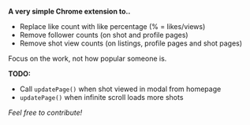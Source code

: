 **A very simple Chrome extension to..**

* Replace like count with like percentage (% = likes/views)
* Remove follower counts (on shot and profile pages)
* Remove shot view counts (on listings, profile pages and shot pages)

Focus on the work, not how popular someone is.

**TODO:**
* Call `updatePage()` when shot viewed in modal from homepage
* `updatePage()` when infinite scroll loads more shots

*Feel free to contribute!*
